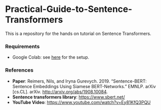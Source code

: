 # Practical-Guide-to-Sentence-Transformers

This is a repository for the hands on tutorial on Sentence Transformers. 

### Requirements

- Google Colab: see [here](https://towardsdatascience.com/getting-started-with-google-colab-f2fff97f594c) for the setup. 

### References

- **Paper**: Reimers, Nils, and Iryna Gurevych. 2019. “Sentence-BERT: Sentence Embeddings 
Using Siamese BERT-Networks.” EMNLP. arXiv [cs.CL]. arXiv. http://arxiv.org/abs/1908.10084.
- **Sentence transformers library**: https://www.sbert.net/
- **YouTube Video**: https://www.youtube.com/watch?v=Ey81KfQ3PQU
